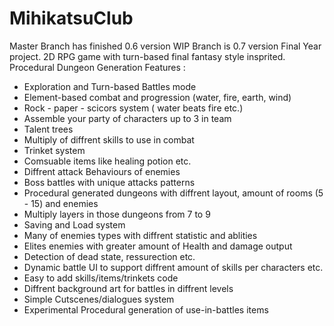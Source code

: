 # MihikatsuClub
Master Branch has finished 0.6 version
WIP Branch is 0.7 version
Final Year project. 2D RPG game with turn-based final fantasy style insprited. Procedural Dungeon Generation
Features : 
- Exploration and Turn-based Battles mode
- Element-based combat and progression (water, fire, earth, wind)
- Rock - paper - scicors system ( water beats fire etc.)
-  Assemble your party of characters up to 3 in team
- Talent trees
- Multiply of diffrent skills to use in combat
- Trinket system
- Comsuable items like healing potion etc.
- Diffrent attack Behaviours of enemies
- Boss battles with unique attacks patterns 
- Procedural generated dungeons with diffrent layout, amount of rooms (5 - 15) and enemies
- Multiply layers in those dungeons from 7 to 9  
- Saving and Load system
- Many of enemies types with diffrent statistic and ablities
- Elites enemies with greater amount of Health and damage output
- Detection of dead state, ressurection etc.
- Dynamic battle UI to support diffrent amount of skills per characters etc.
- Easy to add skills/items/trinkets code
- Diffrent background art for battles in diffrent levels
- Simple Cutscenes/dialogues system
- Experimental Procedural generation of use-in-battles items
